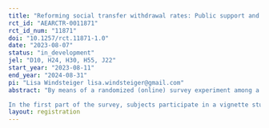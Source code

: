 ```yaml
---
title: "Reforming social transfer withdrawal rates: Public support and labor supply reactions"
rct_id: "AEARCTR-0011871"
rct_id_num: "11871"
doi: "10.1257/rct.11871-1.0"
date: "2023-08-07"
status: "in_development"
jel: "D10, H24, H30, H55, J22"
start_year: "2023-08-11"
end_year: "2024-08-31"
pi: "Lisa Windsteiger lisa.windsteiger@gmail.com"
abstract: "By means of a randomized (online) survey experiment among a sample of 4000 respondents in Germany we want to examine two research questions related to state welfare benefit reforms (1) how does the population trade off different aspects of reforming welfare benefits and (2) how responsive are employees to modifications of the net wage resulting from changes of the tax system or adjustments of the gross wage?
In the first part of the survey, subjects participate in a vignette study examining the acceptance of reforms of the social transfer system. The second part is a survey experiment on labor supply preferences using between subjects treatment variation concerning the size, direction and cause of a (hypothetical) wage change."
layout: registration
---
```


